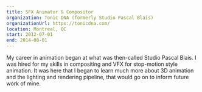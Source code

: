 ```yaml
---
title: SFX Animator & Compositor
organization: Tonic DNA (formerly Studio Pascal Blais)
organizationUrl: https://tonicdna.com/
location: Montreal, QC
start: 2012-07-01
end: 2014-08-01
---
```


My career in animation began at what was then-called Studio Pascal Blais. I was hired for my skills in compositing and VFX for stop-motion style animation. It was here that I began to learn much more about 3D animation and the lighting and rendering pipeline, that would go on to inform future work of mine.
